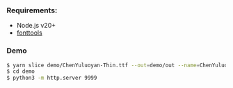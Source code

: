 ### Requirements:

* Node.js v20+
* [fonttools](https://github.com/fonttools/fonttools)

### Demo

```bash
$ yarn slice demo/ChenYuluoyan-Thin.ttf --out=demo/out --name=ChenYuluoyan --lang=TC --base-url=/out
$ cd demo
$ python3 -m http.server 9999
```
